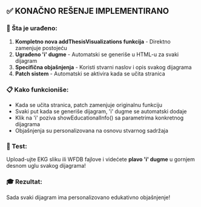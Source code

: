 
## ✅ KONAČNO REŠENJE IMPLEMENTIRANO

### 🎯 Šta je urađeno:
1. **Kompletno nova addThesisVisualizations funkcija** - Direktno zamenjuje postojeću
2. **Ugrađeno 'i' dugme** - Automatski se generiše u HTML-u za svaki dijagram
3. **Specifična objašnjenja** - Koristi stvarni naslov i opis svakog dijagrama
4. **Patch sistem** - Automatski se aktivira kada se učita stranica

### 📋 Kako funkcioniše:
- Kada se učita stranica, patch zamenjuje originalnu funkciju
- Svaki put kada se generiše dijagram, 'i' dugme se automatski dodaje
- Klik na 'i' poziva showEducationalInfo() sa parametrima konkretnog dijagrama
- Objašnjenja su personalizovana na osnovu stvarnog sadržaja

### 🧪 Test:
Upload-ujte EKG sliku ili WFDB fajlove i videćete **plavo 'i' dugme** 
u gornjem desnom uglu svakog dijagrama!

### 🎓 Rezultat:
Sada svaki dijagram ima personalizovano edukativno objašnjenje!

